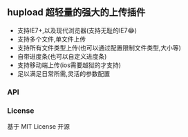 ## hupload 超轻量的强大的上传插件

+ 支持IE7+,以及现代浏览器(支持无耻的IE7:joy:)
+ 支持多个文件,单文件上传
+ 支持所有文件类型上传(也可以通过配置限制文件类型,大小等)
+ 自带进度条(也可以自定义进度条)
+ 支持移动端上传(ios需要越狱的才支持)
+ 足以满足日常所需,灵活的参数配置


### API

### License

基于 MIT License 开源